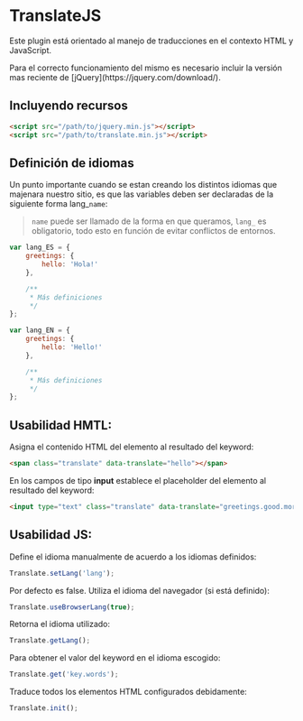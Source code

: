# TranslateJS

<p>Este plugin está orientado al manejo de traducciones en el contexto HTML y JavaScript.</p>
Para el correcto funcionamiento del mismo es necesario incluir la versión mas reciente de [jQuery](https://jquery.com/download/).

## Incluyendo recursos

```html
<script src="/path/to/jquery.min.js"></script>
<script src="/path/to/translate.min.js"></script>
```

## Definición de idiomas

Un punto importante cuando se estan creando los distintos idiomas que majenara nuestro sitio, es que las variables deben ser declaradas de la siguiente forma lang_```name```:

> ```name``` puede ser llamado de la forma en que queramos, ```lang_``` es obligatorio, todo esto en función de evitar conflictos de entornos.

```javascript
var lang_ES = {
	greetings: {
		hello: 'Hola!'
	},

	/**
	 * Más definiciones
	 */
};

var lang_EN = {
	greetings: {
		hello: 'Hello!'
	},

	/**
	 * Más definiciones
	 */
};
```

## Usabilidad HMTL:

Asigna el contenido HTML del elemento al resultado del keyword:

```html
<span class="translate" data-translate="hello"></span>
```

En los campos de tipo **input** establece el placeholder del elemento al resultado del keyword:

```html
<input type="text" class="translate" data-translate="greetings.good.morning">
```

## Usabilidad JS:

Define el idioma manualmente de acuerdo a los idiomas definidos:

```javascript
Translate.setLang('lang');
```

Por defecto es false. Utiliza el idioma del navegador (si está definido):

```javascript
Translate.useBrowserLang(true);
```

Retorna el idioma utilizado:

```javascript
Translate.getLang();
```

Para obtener el valor del keyword en el idioma escogido:

```javascript
Translate.get('key.words');
```

Traduce todos los elementos HTML configurados debidamente:

```javascript
Translate.init();
```